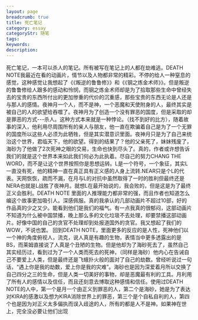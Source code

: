 ```yaml
---
layout: page
breadcrumb: true
title: 死亡笔记
category: essay
categoryStr: 随笔
tags:
keywords:
description:
---
```


死亡笔记，一本可以杀人的笔记。所有被写在笔记上的人都在劫难逃。DEATH NOTE我最近在看的动画片，情节以及人物都非常的精彩。不停的给人一种窒息的感觉，这种感觉让我想起了《《叛逆的鲁鲁修》》和《《钢之炼金术师》》。但是叛逆的鲁鲁修给人跟多的感动和怜悯，而钢之炼金术师却是为了拾取那些生命中曾经失去的宝贵的东西所付出的更加惨重的代价的沉重感，那些宝贵的东西无论是人还是与那人的感情。夜神月一个人，而不是神，一个恶魔和天使附身的人，最终其实是被自己的人的欲望给吞噬了。夜神月为了创造一个没有罪恶的国度，但是采取的却是罪恶的方式---杀人。这种方式本来就是一种悖论。（找不到好的比方），随着故事的深入，他利用尽周围所有的亲人与朋友，他一直在欺骗着自己是为了一个无罪的国度所以这些人必须为此牺牲，但是其实潜意识里面。夜神月只是为了自己来统治这个世界，君临天下，他的欲望。得到的结果了？他的父亲死了，妹妹残废了，海砂为了他做了2次死神之眼的交易，生命也快到尽头了。真的，作者或许想告诉我们的就是这个世界本来如此我们何必为此执着。尽自己的努力CHANG THE WORD，而不是让这个世界按照你是思想运转。L是一个符号，一个象征，其实L一直没有死，他的精神一直在真正具有正义感的人身上流转.NEAR只是个L的代表。天网恢恢，疏而不漏，在月与L的对抗中虽然取得了一时的胜利但最终还是NERA也就是L战胜了夜神月。就想L在最开始说的，我会败的，但是这是为了最终正义会胜利。DEATH NOTE 里面的人推理能力都非常的强，而且作者也知道怎么编这个故事更加吸引人。深感佩服。真的我承认的几部动画片不超过10部，好的作品真的少之又少。能看到他们是我们的福气。有一点我真的很郁闷，这部动画片不知道为什么被中国禁播，晚上那么多的文化垃圾不去处理，却要禁播这部动画片。好像中国的自己的贪官不处理却到处报道国外的贪官。我又想起了我们的WOW，不说也罢。
回到DEATH NOTE，里面更多的反应的是人性，死神他们以一个神的角度俯视人，流克，说人真是有趣的生物，表情当中更多透露出的是BS，而莱姆直接说了人真是个丑陋的生物。但是他却为了海砂死去了，虽然自己其实经历过，看到过为了一个人类而死去的死神，（同样是海砂）他内心在告诫自己不要爱上人类，但是最终还是飞蛾扑火般的面对了自己的劫数。曾经听说过一句话，“遇上你是我的劫数，爱上你是我的灾难”。海砂也是因为深爱着月所以交换了自己四分之三的生命，但是人类一切美好的事物，却是恶魔最有利的工具。月利用了所有人的感情以及信任，而且还刻意去博取这种感情和信任。使用过DEATH NOTE的人中，第一个是月一个由正义到罪恶的人，第二个是海砂，她是为了表达对KIRA的感激以及想为KIRA消除世界上的罪恶，第三个是个自私自利的人，第四个也是因为对正义太多偏执而误入歧途的人，所有的都是人不是神。如果神在世上，完全没必要让他们出现